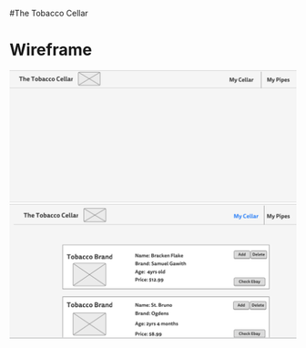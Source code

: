 #The Tobacco Cellar

# Wireframe
![WireframeQ2](/src/assets/Pg1.png)
![WireframeQ2](/src/assets/Pg2.png)